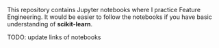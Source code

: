 This repository contains Jupyter notebooks where I practice Feature Engineering.
It would be easier to follow the notebooks if you have basic understanding of **scikit-learn**.

TODO: update links of notebooks
